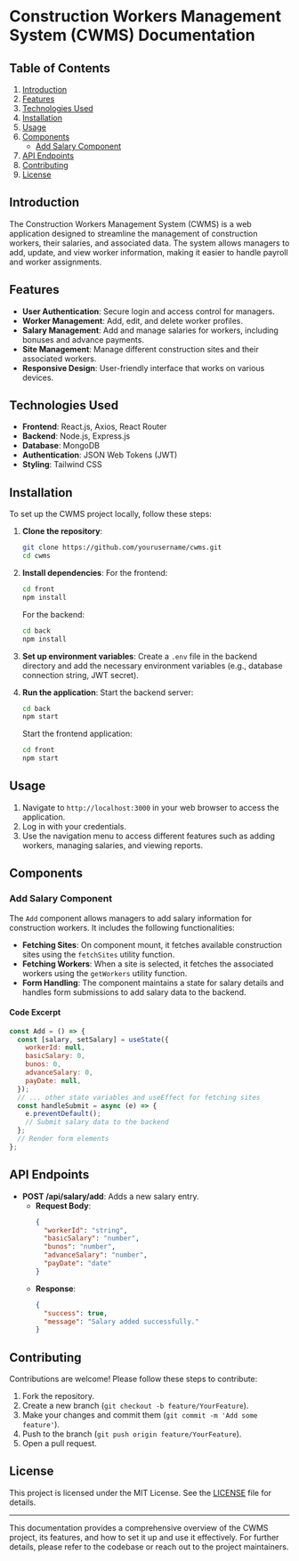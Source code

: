 # Construction Workers Management System (CWMS) Documentation

## Table of Contents
1. [Introduction](#introduction)
2. [Features](#features)
3. [Technologies Used](#technologies-used)
4. [Installation](#installation)
5. [Usage](#usage)
6. [Components](#components)
   - [Add Salary Component](#add-salary-component)
7. [API Endpoints](#api-endpoints)
8. [Contributing](#contributing)
9. [License](#license)

## Introduction
The Construction Workers Management System (CWMS) is a web application designed to streamline the management of construction workers, their salaries, and associated data. The system allows managers to add, update, and view worker information, making it easier to handle payroll and worker assignments.

## Features
- **User Authentication**: Secure login and access control for managers.
- **Worker Management**: Add, edit, and delete worker profiles.
- **Salary Management**: Add and manage salaries for workers, including bonuses and advance payments.
- **Site Management**: Manage different construction sites and their associated workers.
- **Responsive Design**: User-friendly interface that works on various devices.

## Technologies Used
- **Frontend**: React.js, Axios, React Router
- **Backend**: Node.js, Express.js
- **Database**: MongoDB
- **Authentication**: JSON Web Tokens (JWT)
- **Styling**: Tailwind CSS

## Installation
To set up the CWMS project locally, follow these steps:

1. **Clone the repository**:
   ```bash
   git clone https://github.com/yourusername/cwms.git
   cd cwms
   ```

2. **Install dependencies**:
   For the frontend:
   ```bash
   cd front
   npm install
   ```

   For the backend:
   ```bash
   cd back
   npm install
   ```

3. **Set up environment variables**:
   Create a `.env` file in the backend directory and add the necessary environment variables (e.g., database connection string, JWT secret).

4. **Run the application**:
   Start the backend server:
   ```bash
   cd back
   npm start
   ```

   Start the frontend application:
   ```bash
   cd front
   npm start
   ```

## Usage
1. Navigate to `http://localhost:3000` in your web browser to access the application.
2. Log in with your credentials.
3. Use the navigation menu to access different features such as adding workers, managing salaries, and viewing reports.

## Components

### Add Salary Component
The `Add` component allows managers to add salary information for construction workers. It includes the following functionalities:

- **Fetching Sites**: On component mount, it fetches available construction sites using the `fetchSites` utility function.
- **Fetching Workers**: When a site is selected, it fetches the associated workers using the `getWorkers` utility function.
- **Form Handling**: The component maintains a state for salary details and handles form submissions to add salary data to the backend.

#### Code Excerpt
```jsx
const Add = () => {
  const [salary, setSalary] = useState({
    workerId: null,
    basicSalary: 0,
    bunos: 0,
    advanceSalary: 0,
    payDate: null,
  });
  // ... other state variables and useEffect for fetching sites
  const handleSubmit = async (e) => {
    e.preventDefault();
    // Submit salary data to the backend
  };
  // Render form elements
};
```

## API Endpoints
- **POST /api/salary/add**: Adds a new salary entry.
  - **Request Body**:
    ```json
    {
      "workerId": "string",
      "basicSalary": "number",
      "bunos": "number",
      "advanceSalary": "number",
      "payDate": "date"
    }
    ```
  - **Response**:
    ```json
    {
      "success": true,
      "message": "Salary added successfully."
    }
    ```

## Contributing
Contributions are welcome! Please follow these steps to contribute:
1. Fork the repository.
2. Create a new branch (`git checkout -b feature/YourFeature`).
3. Make your changes and commit them (`git commit -m 'Add some feature'`).
4. Push to the branch (`git push origin feature/YourFeature`).
5. Open a pull request.

## License
This project is licensed under the MIT License. See the [LICENSE](LICENSE) file for details.

---

This documentation provides a comprehensive overview of the CWMS project, its features, and how to set it up and use it effectively. For further details, please refer to the codebase or reach out to the project maintainers.